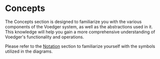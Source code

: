 # Concepts

The Concepts section is designed to familiarize you with the various components of the Voedger system, as well as the abstractions used in it. This knowledge will help you gain a more comprehensive understanding of Voedger's functionality and operations.

Please refer to the [Notation](notation.md) section to familiarize yourself with the symbols utilized in the diagrams.